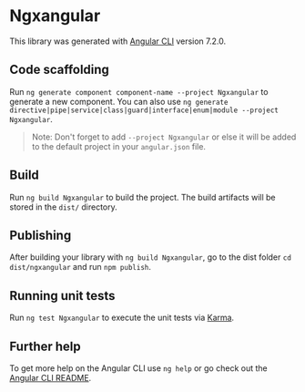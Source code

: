# Ngxangular

This library was generated with [Angular CLI](https://github.com/angular/angular-cli) version 7.2.0.

## Code scaffolding

Run `ng generate component component-name --project Ngxangular` to generate a new component. You can also use `ng generate directive|pipe|service|class|guard|interface|enum|module --project Ngxangular`.
> Note: Don't forget to add `--project Ngxangular` or else it will be added to the default project in your `angular.json` file. 

## Build

Run `ng build Ngxangular` to build the project. The build artifacts will be stored in the `dist/` directory.

## Publishing

After building your library with `ng build Ngxangular`, go to the dist folder `cd dist/ngxangular` and run `npm publish`.

## Running unit tests

Run `ng test Ngxangular` to execute the unit tests via [Karma](https://karma-runner.github.io).

## Further help

To get more help on the Angular CLI use `ng help` or go check out the [Angular CLI README](https://github.com/angular/angular-cli/blob/master/README.md).

